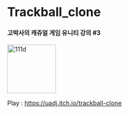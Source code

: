 # Trackball_clone  
#### 고박사의 캐쥬얼 게임 유니티 강의 #3  
<img width="112" alt="111d" src="https://user-images.githubusercontent.com/30551889/181925996-4ff55fc9-423c-4c13-8e3d-f6d65d8c70f7.png">

Play : https://uadj.itch.io/trackball-clone
